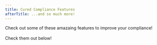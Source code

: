 ```yaml
---
title: Cured Compliance Features
afterTitle: ...and so much more!
---
```


Check out some of these amazaing features to improve your compliance!
<br><br>
Check them out below!